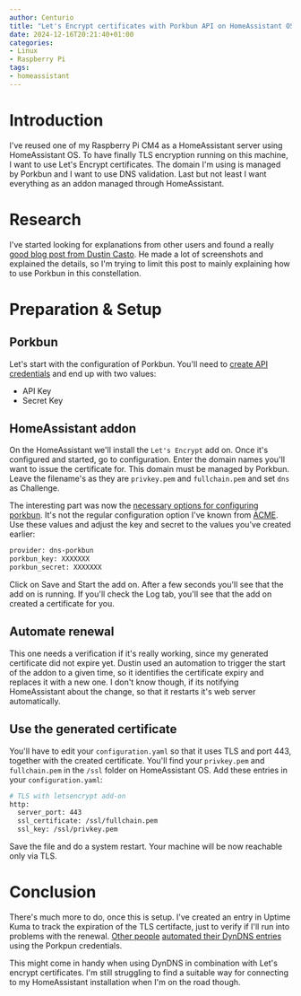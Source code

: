```yaml
---
author: Centurio
title: "Let's Encrypt certificates with Porkbun API on HomeAssistant OS"
date: 2024-12-16T20:21:40+01:00
categories:
- Linux
- Raspberry Pi
tags:
- homeassistant
---
```

# Introduction
I've reused one of my Raspberry Pi CM4 as a HomeAssistant server using HomeAssistant OS. To have finally TLS encryption running on this machine, I want to use Let's Encrypt certificates. The domain I'm using is managed by Porkbun and I want to use DNS validation. Last but not least I want everything as an addon managed through HomeAssistant.

# Research
I've started looking for explanations from other users and found a really [good blog post from Dustin Casto](https://theprivatesmarthome.com/how-to/enable-https-using-lets-encrypt-in-home-assistant/). He made a lot of screenshots and explained the details, so I'm trying to limit this post to mainly explaining how to use Porkbun in this constellation.

# Preparation & Setup

## Porkbun
Let's start with the configuration of Porkbun. You'll need to [create API credentials](https://kb.porkbun.com/article/190-getting-started-with-the-porkbun-api) and end up with two values:
* API Key
* Secret Key

## HomeAssistant addon
On the HomeAssistant we'll install the `Let's Encrypt` add on. Once it's configured and started, go to configuration. Enter the domain names you'll want to issue the certificate for. This domain must be managed by Porkbun. Leave the filename's as they are `privkey.pem` and `fullchain.pem` and set `dns` as Challenge.

The interesting part was now the [necessary options for configuring porkbun](https://github.com/home-assistant/addons/blob/master/letsencrypt/DOCS.md). It's not the regular configuration option I've known from [ACME](https://github.com/acmesh-official/acme.sh/wiki/dnsapi2#dns_porkbun). Use these values and adjust the key and secret to the values you've created earlier:

```bash
provider: dns-porkbun
porkbun_key: XXXXXXX
porkbun_secret: XXXXXXX
```

Click on Save and Start the add on. After a few seconds you'll see that the add on is running. If you'll check the Log tab, you'll see that the add on created a certificate for you.

## Automate renewal
This one needs a verification if it's really working, since my generated certificate did not expire yet.  Dustin used an automation to trigger the start of the addon to a given time, so it identifies the certificate expiry and replaces it with a new one. I don't know though, if its notifying HomeAssistant about the change, so that it restarts it's web server automatically.

## Use the generated certificate
You'll have to edit your `configuration.yaml` so that it uses TLS and port 443, together with the created certificate. You'll find your `privkey.pem` and `fullchain.pem` in the `/ssl` folder on HomeAssistant OS. Add these entries in your `configuration.yaml`:

```bash
# TLS with letsencrypt add-on
http:
  server_port: 443
  ssl_certificate: /ssl/fullchain.pem
  ssl_key: /ssl/privkey.pem
```

Save the file and do a system restart. Your machine will be now reachable only via TLS.

# Conclusion
There's much more to do, once this is setup. I've created an entry in Uptime Kuma to track the expiration of the TLS certifacte, just to verify if I'll run into problems with the renewal. [Other people](https://hanjo.dev/blog/use-home-assistant-to-dynamically-update-your-porkbun-dns-records) [automated their DynDNS entries](https://gist.github.com/leowinterde/fefef8d803b4810d74de26cab5433b6c) using the Porkpun credentials.

This might come in handy when using DynDNS in combination with Let's encrypt certificates. I'm still struggling to find a suitable way for connecting to my HomeAssistant installation when I'm on the road though. 